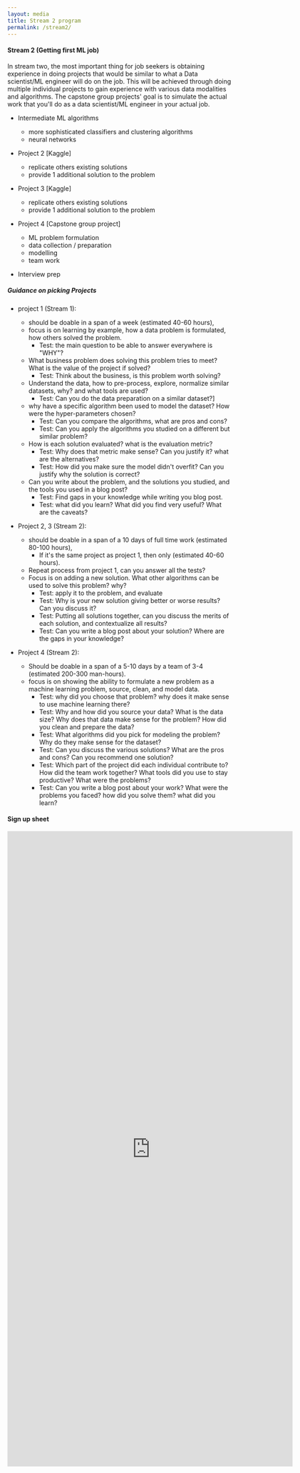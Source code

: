 ```yaml
---
layout: media
title: Stream 2 program
permalink: /stream2/
---
```


#### Stream 2 (Getting first ML job)
In stream two, the most important thing for job seekers is obtaining experience in doing projects that would be similar to what a Data scientist/ML engineer will do on the job. This will be achieved through doing multiple individual projects to gain experience with various data modalities and algorithms. The capstone group projects' goal is to simulate the actual work that you'll do as a data scientist/ML engineer in your actual job.
- Intermediate ML algorithms
    - more sophisticated classifiers and clustering algorithms
    - neural networks
- Project 2 [Kaggle]
    - replicate others existing solutions
    - provide 1 additional solution to the problem
- Project 3 [Kaggle]
    - replicate others existing solutions
    - provide 1 additional solution to the problem
- Project 4 [Capstone group project]
    - ML problem formulation
    - data collection / preparation
    - modelling
    - team work

- Interview prep

##### Guidance on picking Projects 
- project 1 (Stream 1):
    - should be doable in a span of a week (estimated 40-60 hours),
    - focus is on learning by example, how a data problem is formulated, how others solved the problem.
        - Test: the main question to be able to answer everywhere is "WHY"?
    - What business problem does solving this problem tries to meet? What is the value of the project if solved?
        - Test: Think about the business, is this problem worth solving?
    - Understand the data, how to pre-process, explore, normalize similar datasets, why? and what tools are used?
        - Test: Can you do the data preparation on a similar dataset?]
    - why have a specific algorithm been used to model the dataset? How were the hyper-parameters chosen?
        - Test: Can you compare the algorithms, what are pros and cons?
        - Test: Can you apply the algorithms you studied on a different but similar problem?
    - How is each solution evaluated? what is the evaluation metric?
        - Test: Why does that metric make sense? Can you justify it? what are the alternatives?
        - Test: How did you make sure the model didn't overfit? Can you justify why the solution is correct?
    - Can you write about the problem, and the solutions you studied, and the tools you used in a blog post?
        - Test: Find gaps in your knowledge while writing you blog post.
        - Test: what did you learn? What did you find very useful? What are the caveats?

- Project 2, 3 (Stream 2):
    - should be doable in a span of a 10 days of full time work (estimated 80-100 hours),
        - If it's the same project as project 1, then only (estimated 40-60 hours).
    - Repeat process from project 1, can you answer all the tests?
    - Focus is on adding a new solution. What other algorithms can be used to solve this problem? why? 
        - Test: apply it to the problem, and evaluate
        - Test: Why is your new solution giving better or worse results? Can you discuss it?
        - Test: Putting all solutions together, can you discuss the merits of each solution, and contextualize all results?
        - Test: Can you write a blog post about your solution? Where are the gaps in your knowledge?

- Project 4 (Stream 2):
    - Should be doable in a span of a 5-10 days by a team of 3-4 (estimated 200-300 man-hours).
    - focus is on showing the ability to formulate a new problem as a machine learning problem, source, clean, and model data.
        - Test: why did you choose that problem? why does it make sense to use machine learning there?
        - Test: Why and how did you source your data? What is the data size? Why does that data make sense for the problem? How did you clean and prepare the data?
        - Test: What algorithms did you pick for modeling the problem? Why do they make sense for the dataset?
        - Test: Can you discuss the various solutions? What are the pros and cons? Can you recommend one solution?
        - Test: Which part of the project did each individual contribute to? How did the team work together? What tools did you use to stay productive? What were the problems?
        - Test: Can you write a blog post about your work? What were the problems you faced? how did you solve them? what did you learn?



#### Sign up sheet

<iframe src="https://docs.google.com/forms/d/e/1FAIpQLSccREeVKWR_udZwYdYI7Yz3REgzun1vENVqr5w_S8mEf105uQ/viewform?embedded=true" width="640" height="1423" frameborder="0" marginheight="0" marginwidth="0">Loading…</iframe>        